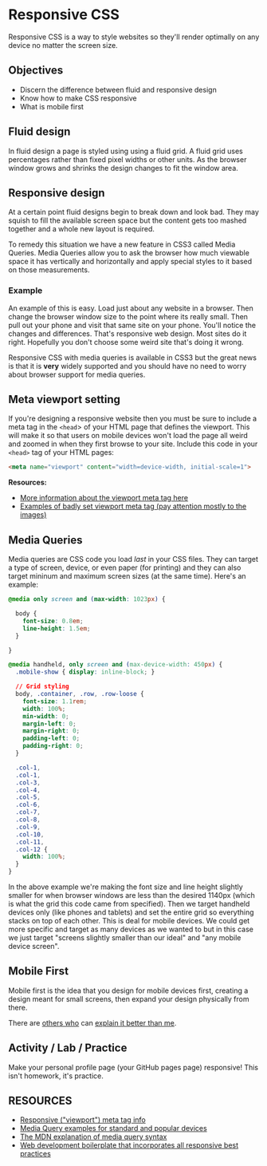 # Responsive CSS

Responsive CSS is a way to style websites so they'll render optimally on any device no matter the screen size.

## Objectives

- Discern the difference between fluid and responsive design
- Know how to make CSS responsive
- What is mobile first

## Fluid design

In fluid design a page is styled using using a fluid grid. A fluid grid uses percentages rather than fixed pixel widths or other units. As the browser window grows and shrinks the design changes to fit the window area.

## Responsive design

At a certain point fluid designs begin to break down and look bad. They may squish to fill the available screen space but the content gets too mashed together and a whole new layout is required.

To remedy this situation we have a new feature in CSS3 called Media Queries. Media Queries allow you to ask the browser how much viewable space it has vertically and horizontally and apply special styles to it based on those measurements.

### Example

An example of this is easy. Load just about any website in a browser. Then change the browser window size to the point where its really small. Then pull out your phone and visit that same site on your phone. You'll notice the changes and differences. That's responsive web design. Most sites do it right. Hopefully you don't choose some weird site that's doing it wrong.

Responsive CSS with media queries is available in CSS3 but the great news is that it is __very__ widely supported and you should have no need to worry about browser support for media queries.

## Meta viewport setting

If you're designing a responsive website then you must be sure to include a meta tag in the `<head`> of your HTML page that defines the viewport. This will make it so that users on mobile devices won't load the page all weird and zoomed in when they first browse to your site. Include this code in your `<head>` tag of your HTML pages:

```html
<meta name="viewport" content="width=device-width, initial-scale=1">
```

__Resources:__

- [More information about the viewport meta tag here](https://css-tricks.com/snippets/html/responsive-meta-tag/)
- [Examples of badly set viewport meta tag (pay attention mostly to the images)](https://developer.mozilla.org/en-US/docs/Mozilla/Mobile/Viewport_meta_tag)


## Media Queries

Media queries are CSS code you load *last* in your CSS files. They can target a type of screen, device, or even paper (for printing) and they can also target mininum and maximum screen sizes (at the same time). Here's an example:

```css
@media only screen and (max-width: 1023px) {

  body {
    font-size: 0.8em;
    line-height: 1.5em;
  }

}

@media handheld, only screen and (max-device-width: 450px) {
  .mobile-show { display: inline-block; }

  // Grid styling
  body, .container, .row, .row-loose {
    font-size: 1.1rem;
    width: 100%;
    min-width: 0;
    margin-left: 0;
    margin-right: 0;
    padding-left: 0;
    padding-right: 0;
  }

  .col-1,
  .col-1,
  .col-3,
  .col-4,
  .col-5,
  .col-6,
  .col-7,
  .col-8,
  .col-9,
  .col-10,
  .col-11,
  .col-12 {
    width: 100%;
  }
}
```

In the above example we're  making the font size and line height slightly smaller for when browser windows are less than the desired 1140px (which is what the grid this code came from specified). Then we target handheld devices only (like phones and tablets) and set the entire grid so everything stacks on top of each other. This is deal for mobile devices. We could get more specific and target as many devices as we wanted to but in this case we just target "screens slightly smaller than our ideal" and "any mobile device screen".

## Mobile First

Mobile first is the idea that you design for mobile devices first, creating a design meant for small screens, then expand your design physically from there.

There are [others who](http://www.html5rocks.com/en/mobile/responsivedesign/) can [explain it better than me](https://abookapart.com/products/mobile-first).

## Activity / Lab / Practice

Make your personal profile page (your GitHub pages page) responsive! This isn't homework, it's practice.

## RESOURCES

- [Responsive ("viewport") meta tag info](https://css-tricks.com/snippets/html/responsive-meta-tag/)
- [Media Query examples for standard and popular devices](https://css-tricks.com/snippets/css/media-queries-for-standard-devices/)
- [The MDN explanation of media query syntax](https://developer.mozilla.org/en-US/docs/Web/CSS/Media_Queries/Using_media_queries)
- [Web development boilerplate that incorporates all responsive best practices](https://github.com/billpatrianakos/fractionless-boilerplate/tree/master/src)
